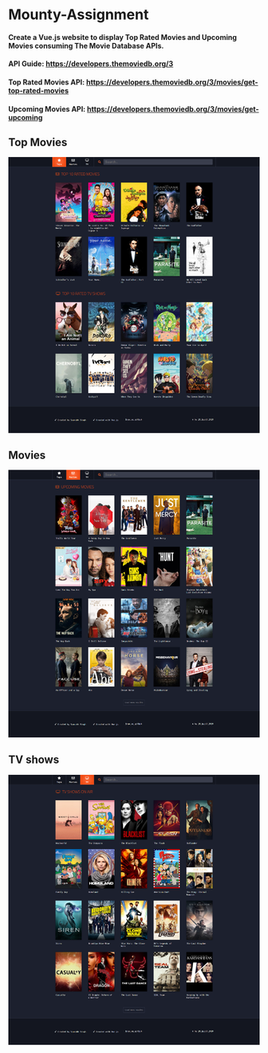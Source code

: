 # Mounty-Assignment
#### Create a Vue.js website to display Top Rated Movies and Upcoming Movies consuming The Movie Database APIs.
#### API Guide: https://developers.themoviedb.org/3
#### Top Rated Movies API: https://developers.themoviedb.org/3/movies/get-top-rated-movies
#### Upcoming Movies API: https://developers.themoviedb.org/3/movies/get-upcoming

## Top Movies
![](screencapture-localhost-8081-2020-04-21-11_28_19.png)
## Movies
![](screencapture-localhost-8081-2020-04-21-11_32_47.png)
## TV shows
![](screencapture-localhost-8081-2020-04-21-11_36_27.png)
